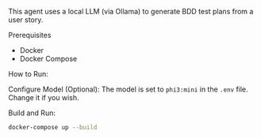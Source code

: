 This agent uses a local LLM (via Ollama) to generate BDD test plans from a user story.

Prerequisites
- Docker
- Docker Compose

How to Run:

Configure Model (Optional): The model is set to `phi3:mini` in the `.env` file. Change it if you wish.

Build and Run:
```bash
docker-compose up --build
```
